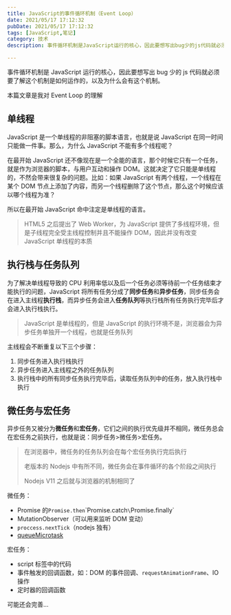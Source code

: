```yaml
---
title: JavaScript的事件循环机制（Event Loop）
date: 2021/05/17 17:12:32
pubDate: 2021/05/17 17:12:32
tags: [JavaScript,笔记]
category: 技术
description: 事件循环机制是JavaScript运行的核心，因此要想写出bug少的js代码就必须要了解这个机制是如何运作的，以及为什么会有这个机制。本篇文章是我对Event Loop的理解

---
```


事件循环机制是 JavaScript 运行的核心，因此要想写出 bug 少的 js 代码就必须要了解这个机制是如何运作的，以及为什么会有这个机制。

本篇文章是我对 Event Loop 的理解

## 单线程

JavaScript 是一个单线程的非阻塞的脚本语言，也就是说 JavaScript 在同一时间只能做一件事。那么，为什么 JavaScript 不能有多个线程呢？

在最开始 JavaScript 还不像现在是一个全能的语言，那个时候它只有一个任务，就是作为浏览器的脚本，与用户互动和操作 DOM。这就决定了它只能是单线程的，不然会带来很复杂的问题。比如：如果 JavaScript 有两个线程，一个线程在某个 DOM 节点上添加了内容，而另一个线程删除了这个节点，那么这个时候应该以哪个线程为准？

所以在最开始 JavaScript 命中注定是单线程的语言。

> HTML5 之后提出了 Web Worker，为 JavaScript 提供了多线程环境，但是子线程完全受主线程控制并且不能操作 DOM，因此并没有改变 JavaScript 单线程的本质

## 执行栈与任务队列

为了解决单线程导致的 CPU 利用率低以及后一个任务必须等待前一个任务结束才能执行的问题，JavaScript 将所有任务分成了**同步任务**和**异步任务**，同步任务会在进入主线程**执行栈**，而异步任务会进入**任务队列**等执行栈所有任务执行完毕后才会进入执行栈执行。

> JavaScript 是单线程的，但是 JavaScript 的执行环境不是，浏览器会为异步任务单独开一个线程，也就是任务队列

主线程会不断重复以下三个步骤：

1. 同步任务进入执行栈执行
2. 异步任务进入主线程之外的任务队列
3. 执行栈中的所有同步任务执行完毕后，读取任务队列中的任务，放入执行栈中执行

## 微任务与宏任务

异步任务又被分为**微任务**和**宏任务**，它们之间的执行优先级并不相同，微任务总会在宏任务之前执行，也就是说：同步任务>微任务>宏任务。

> 在浏览器中，微任务的任务队列会在每个宏任务执行完后执行
>
> 老版本的 Nodejs 中有所不同，微任务会在事件循环的各个阶段之间执行
>
> Nodejs V11 之后就与浏览器的机制相同了

微任务：

- Promise 的`Promise.then`\`Promise.catch`\`Promise.finally`
- MutationObserver（可以用来监听 DOM 变动）
- `proccess.nextTick`（nodejs 独有）
- [queueMicrotask](https://developer.mozilla.org/zh-CN/docs/Web/API/WindowOrWorkerGlobalScope/queueMicrotask)

宏任务：

- script 标签中的代码
- 事件触发的回调函数，如：DOM 的事件回调、`requestAnimationFrame`、IO 操作
- 定时器的回调函数

可能还会完善...
